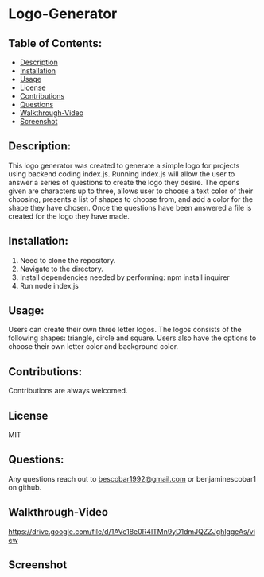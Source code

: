   # Logo-Generator
  ## Table of Contents:
  - [Description](#Description)
  - [Installation](#installation)
  - [Usage](#usage)
  - [License](#license)
  - [Contributions](#Contributions)
  - [Questions](#Questions)
  - [Walkthrough-Video](#Walkthrough-Video)
  - [Screenshot](#Screenshot)


  ## Description:
  This logo generator was created to generate a simple logo for projects using backend coding index.js. Running index.js will allow the user to answer a series of questions to create the logo they desire. The opens given are characters up to three, allows user to choose a text color of their choosing, presents a list of shapes to choose from, and add a color for the shape they have chosen. Once the questions have been answered a file is created for the logo they have made.

  ## Installation:
  1. Need to clone the repository.
  2. Navigate to the directory.
  3. Install dependencies needed by performing: npm install inquirer
  4. Run node index.js

  ## Usage:
  Users can create their own three letter logos. The logos consists of the following shapes: triangle, circle and square. Users also have the options to choose their own letter color and background color.

  ## Contributions:
  Contributions are always welcomed.

  ## License
  MIT

  ## Questions:
  Any questions reach out to bescobar1992@gmail.com or benjaminescobar1 on github.

  ## Walkthrough-Video
  https://drive.google.com/file/d/1AVe18e0R4lTMn9yD1dmJQZZJghlggeAs/view

  ## Screenshot
  